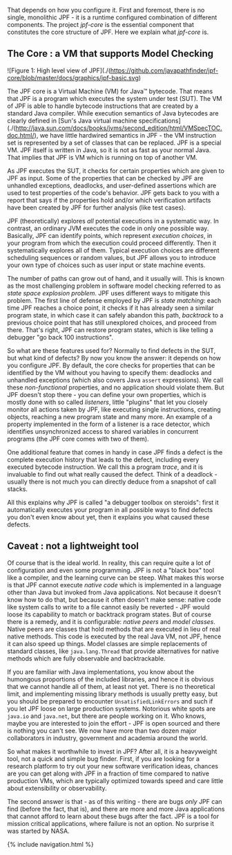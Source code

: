 That depends on how you configure it. 
First and foremost, there is no single, monolithic JPF - it is a runtime configured combination of different components. The project *jpf-core* is the essential component that constitutes the core structure of JPF. 
Here we explain what *jpf-core* is.
<!--- JPF is designed in a way which can be easily extended.
We therefore restrict ourselves here to what the *jpf core* is, but keep in mind it is only primus inter pares among JPF components. --->

## The Core : a VM that supports Model Checking ##

![Figure 1: High level view of JPF](./(https://github.com/javapathfinder/jpf-core/blob/master/docs/graphics/jpf-basic.svg)

The JPF core is a Virtual Machine (VM) for Java™ bytecode. That means that JPF is a program which executes the system under test (SUT). The VM of JPF is able to handle bytecode instructions that are created by a standard Java compiler. While execution semantics of Java bytecodes are clearly defined in [Sun's Java virtual machine specifications](./(http://java.sun.com/docs/books/jvms/second_edition/html/VMSpecTOC.doc.html/), we have little hardwired semantics in JPF - the VM instruction set is represented by a set of classes that can be replaced. 
JPF is a special VM. JPF itself is written in Java, so it is not as fast as your normal Java. That implies  that JPF is VM which is running on top of another VM. 

As JPF executes the SUT, it checks for certain properties which are given to JPF as input. Some of the properties that can be checked by JPF are unhandled exceptions, deadlocks, and user-defined assertions which are used to test properties of the code's behavior.
JPF gets back to you with a report that says if the properties hold and/or which verification artifacts have been created by JPF for further analysis (like test cases). 

JPF (theoretically) explores *all* potential executions in a systematic way. In contrast, an ordinary JVM executes the code in only one possible way.
Basically, JPF can identify points, which represent *execution choices*, in your program from which the execution could proceed differently. Then it systematically explores all of them.
Typical execution choices are different scheduling sequences or random values, but JPF allows you to introduce your own type of choices such as user input or state machine events.

The number of paths can grow out of hand, and it usually will. This is known as the most challenging problem in software model checking referred to as *state space explosion problem*. 
JPF uses different ways to mitigate this problem. The first line of defense employed by JPF is *state matching*: each time JPF reaches a choice point, it checks if it has already seen a similar program state, in which case it can safely abandon this path, *backtrack* to a previous choice point that has still unexplored choices, and proceed from there. That's right, JPF can restore program states, which is like telling a debugger "go back 100 instructions".

So what are these features used for? Normally to find defects in the SUT, but what kind of defects? By now you know the answer: it depends on how you configure JPF. By default, the core checks for properties that can be identified by the VM without you having to specify them: deadlocks and unhandled exceptions (which also covers Java `assert` expressions). We call these *non-functional* properties, and no application should violate them. But JPF doesn't stop there - you can define your own properties, which is mostly done with so called *listeners*, little "plugins" that let you closely monitor all actions taken by JPF, like executing single instructions, creating objects, reaching a new program state and many more. An example of a property implemented in the form of a listener is a race detector, which identifies unsynchronized access to shared variables in concurrent programs (the JPF core comes with two of them).

One additional feature that comes in handy in case JPF finds a defect is the complete execution history that leads to the defect, including every executed bytecode instruction. We call this a program *trace*, and it is invaluable to find out what really caused the defect. Think of a deadlock - usually there is not much you can directly deduce from a snapshot of call stacks.

All this explains why JPF is called "a debugger toolbox on steroids": first it automatically executes your program in all possible ways to find defects you don't even know about yet, then it explains you what caused these defects.

## Caveat : not a lightweight tool ##

Of course that is the ideal world. In reality, this can require quite a lot of configuration and even some programming. JPF is not a "black box" tool like a compiler, and the learning curve can be steep. What makes this worse is that JPF cannot execute *native code* which is implemented in a language other than Java but invoked from Java applications. 
Not because it doesn't know how to do that, but because it often doesn't make sense: native code like system calls to write to a file cannot easily be reverted - JPF would loose its capability to match or backtrack program states. But of course there is a remedy, and it is configurable: *native peers* and *model classes*. Native peers are classes that hold methods that are executed in lieu of real native methods. This code is executed by the real Java VM, not JPF, hence it can also speed up things. Model classes are simple replacements of standard classes, like `java.lang.Thread` that provide alternatives for native methods which are fully observable and backtrackable.

If you are familiar with Java implementations, you know about the humongous proportions of the included libraries, and hence it is obvious that we cannot handle all of them, at least not yet. There is no theoretical limit, and implementing missing library methods is usually pretty easy, but you should be prepared to encounter `UnsatisfiedLinkErrors` and such if you let JPF loose on large production systems. Notorious white spots are `java.io` and `java.net`, but there are people working on it. Who knows, maybe you are interested to join the effort - JPF is open sourced and there is nothing you can't see. We now have more than two dozen major collaborators in industry, government and academia around the world.

So what makes it worthwhile to invest in JPF? After all, it is a heavyweight tool, not a quick and simple bug finder. First, if you are looking for a research platform to try out your new software verification ideas, chances are you can get along with JPF in a fraction of time compared to native production VMs, which are typically optimized towards speed and care little about extensibility or observability.

The second answer is that - as of this writing - there are bugs *only* JPF can find (before the fact, that is), and there are more and more Java applications that cannot afford to learn about these bugs after the fact. JPF is a tool for mission critical applications, where failure is not an option. No surprise it was started by NASA.



{% include navigation.html %}
